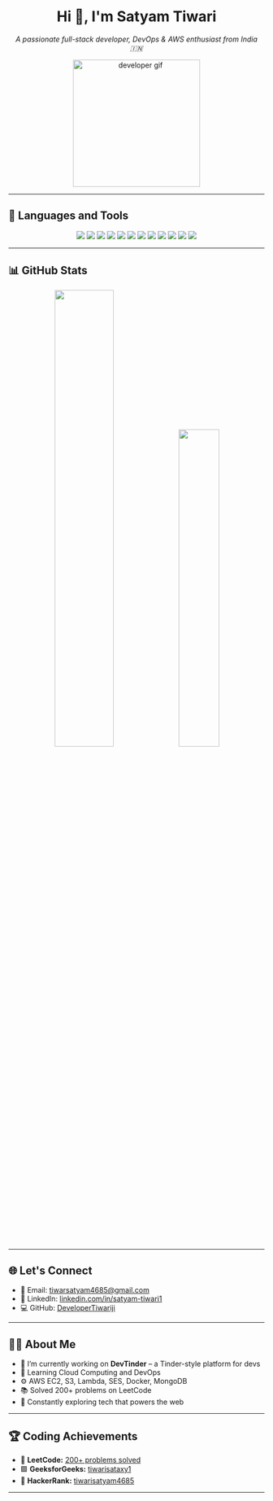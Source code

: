 <h1 align="center">Hi 👋, I'm Satyam Tiwari</h1>
<p align="center">
  <i>A passionate full-stack developer, DevOps & AWS enthusiast from India 🇮🇳</i>
</p>

<p align="center">
  <img src="https://cdn.dribbble.com/users/1162077/screenshots/3848914/programmer.gif" width="250" alt="developer gif"/>
</p>

---

## 🧰 Languages and Tools

<p align="center">
  <img src="https://img.shields.io/badge/Java-ED8B00?style=for-the-badge&logo=java&logoColor=white"/>
  <img src="https://img.shields.io/badge/C-00599C?style=for-the-badge&logo=c&logoColor=white"/>
  <img src="https://img.shields.io/badge/JavaScript-F7DF1E?style=for-the-badge&logo=javascript&logoColor=black"/>
  <img src="https://img.shields.io/badge/React-20232A?style=for-the-badge&logo=react&logoColor=61DAFB"/>
  <img src="https://img.shields.io/badge/Redux-593D88?style=for-the-badge&logo=redux&logoColor=white"/>
  <img src="https://img.shields.io/badge/HTML5-E34F26?style=for-the-badge&logo=html5&logoColor=white"/>
  <img src="https://img.shields.io/badge/CSS3-1572B6?style=for-the-badge&logo=css3&logoColor=white"/>
  <img src="https://img.shields.io/badge/Node.js-339933?style=for-the-badge&logo=nodedotjs&logoColor=white"/>
  <img src="https://img.shields.io/badge/Express.js-000000?style=for-the-badge&logo=express&logoColor=white"/>
  <img src="https://img.shields.io/badge/MongoDB-4EA94B?style=for-the-badge&logo=mongodb&logoColor=white"/>
  <img src="https://img.shields.io/badge/AWS-232F3E?style=for-the-badge&logo=amazonaws&logoColor=white"/>
  <img src="https://img.shields.io/badge/Docker-2496ED?style=for-the-badge&logo=docker&logoColor=white"/>
</p>

---

## 📊 GitHub Stats

<p align="center">
  <img src="https://github-readme-stats.vercel.app/api?username=DeveloperTiwariji&show_icons=true&theme=tokyonight&hide_border=true" width="48%" />
  <img src="https://github-readme-stats.vercel.app/api/top-langs/?username=DeveloperTiwariji&layout=compact&theme=tokyonight&hide_border=true" width="40%" />
</p>

---

## 🌐 Let's Connect

- 📧 Email: [tiwarsatyam4685@gmail.com](mailto:tiwarsatyam4685@gmail.com)
- 🔗 LinkedIn: [linkedin.com/in/satyam-tiwari1](https://www.linkedin.com/in/satyam-tiwari1/)
- 💻 GitHub: [DeveloperTiwariji](https://github.com/DeveloperTiwariji)

---

## 🧑‍🎓 About Me

- 🔭 I’m currently working on **DevTinder** – a Tinder-style platform for devs  
- 🌱 Learning Cloud Computing and DevOps  
- ⚙️ AWS EC2, S3, Lambda, SES, Docker, MongoDB  
- 📚 Solved 200+ problems on LeetCode  
- 🧠 Constantly exploring tech that powers the web

---

## 🏆 Coding Achievements

- 🔶 **LeetCode:** [200+ problems solved](https://leetcode.com/u/12207441)
- 🟩 **GeeksforGeeks:** [tiwarisataxy1](https://www.geeksforgeeks.org/user/tiwarisataxy1/)
- 🔷 **HackerRank:** [tiwarisatyam4685](https://www.hackerrank.com/profile/tiwarisatyam4685)

---
